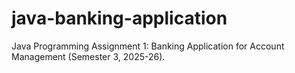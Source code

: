 # java-banking-application
Java Programming Assignment 1: Banking Application for Account Management (Semester 3, 2025-26).
